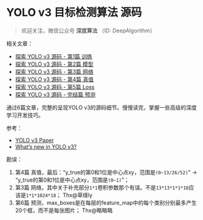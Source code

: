 # YOLO v3 目标检测算法 源码

> 欢迎关注，微信公众号 **深度算法** （ID: DeepAlgorithm） 

相关文章：

- [探索 YOLO v3 源码 - 第1篇 训练](https://mp.weixin.qq.com/s/T9LshbXoervdJDBuP564dQ)
- [探索 YOLO v3 源码 - 第2篇 模型](https://mp.weixin.qq.com/s/N79S9Qf1OgKsQ0VU5QvuHg)
- [探索 YOLO v3 源码 - 第3篇 网络](https://mp.weixin.qq.com/s/hC4P7iRGv5JSvvPe-ri_8g)
- [探索 YOLO v3 源码 - 第4篇 真值](https://mp.weixin.qq.com/s/5Sj7QadfVvx-5W9Cr4d3Yw)
- [探索 YOLO v3 源码 - 第5篇 Loss](https://mp.weixin.qq.com/s/4L9E4WGSh0hzlD303036bQ)
- [探索 YOLO v3 源码 - 完结篇 预测](https://mp.weixin.qq.com/s/J1ddmUvT_F2HcljLtg_uWQ)

通过6篇文章，完整的呈现YOLO v3的源码细节。慢慢读完，掌握一些高级的深度学习开发技巧。

参考：

- [YOLO v3 Paper](https://arxiv.org/abs/1804.02767)
- [What’s new in YOLO v3?](https://towardsdatascience.com/yolo-v3-object-detection-53fb7d3bfe6b)

勘误：

1. 第4篇 真值，最后：“y_true的第0和1位是中心点xy，范围是`(0~13/26/52)`” -> “y_true的第0和1位是中心点xy，范围是`(0~1)`”；
2. 第3篇 网络，其中关于补充部分``1*1``卷积参数那个有误。不是``13*13*1*1*18``应该是``1*1*1024*18``； Thx@草绛ly
3. 第6篇 预测，max_boxes是在每层的feature_map中的每个类别分别最多产生20个框，而不是每张图片； Thx@略略略
